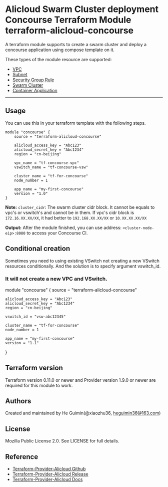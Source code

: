 Alicloud Swarm Cluster deployment Concourse Terraform Module
terraform-alicloud-concourse
=====================================================================

A terraform module supports to create a swarm cluster and deploy a concourse application using compose template on it.

These types of the module resource are supported:

- [VPC](https://www.terraform.io/docs/providers/alicloud/r/vpc.html)
- [Subnet](https://www.terraform.io/docs/providers/alicloud/r/vswitch.html)
- [Security Group Rule](https://www.terraform.io/docs/providers/alicloud/r/security_group_rule.html)
- [Swarm Cluster](https://www.terraform.io/docs/providers/alicloud/r/cs_swarm.html)
- [Container Application](https://www.terraform.io/docs/providers/alicloud/r/cs_application.html)


----------------------

Usage
-----
You can use this in your terraform template with the following steps.

```
module "concourse" {
    source = "terraform-alicloud-concourse"

    alicloud_access_key = "Abc123"
    alicloud_secret_key = "Abc1234"
    region = "cn-beijing"

    vpc_name = "tf-concourse-vpc"
    vswitch_name = "tf-concourse-vsw"

    cluster_name = "tf-for-concourse"
    node_number = 1

    app_name = "my-first-concourse"
    version = "1.0"
}
```

**Note:** `cluster_cidr`: The swarm cluster cidr block. It cannot be equals to vpc's or vswitch's and cannot be in them. If vpc's cidr block is `172.16.XX.XX/XX`,
          it had better to `192.168.XX.XX/XX` or `10.XX.XX.XX/XX`

**Output:** After the module finished, you can use address: `<cluster-node-eip>:8080` to access your Concourse CI.

Conditional creation
--------------------
Sometimes you need to using existing VSwitch not creating a new VSwitch resources conditionally. And the solution is to specify argument vswitch_id.

### It will not create a new VPC and VSwitch.
module "concourse" {
    source = "terraform-alicloud-concourse"

    alicloud_access_key = "Abc123"
    alicloud_secret_key = "Abc1234"
    region = "cn-beijing"

    vswitch_id = "vsw-abc12345"

    cluster_name = "tf-for-concourse"
    node_number = 1

    app_name = "my-first-concourse"
    version = "1.1"
}

Terraform version
-----------------
Terraform version 0.11.0 or newer and Provider version 1.9.0 or newer are required for this module to work.

Authors
-------
Created and maintained by He Guimin(@xiaozhu36, heguimin36@163.com)

License
-------
Mozilla Public License 2.0. See LICENSE for full details.

Reference
---------
* [Terraform-Provider-Alicloud Github](https://github.com/terraform-providers/terraform-provider-alicloud)
* [Terraform-Provider-Alicloud Release](https://releases.hashicorp.com/terraform-provider-alicloud/)
* [Terraform-Provider-Alicloud Docs](https://www.terraform.io/docs/providers/alicloud/)


